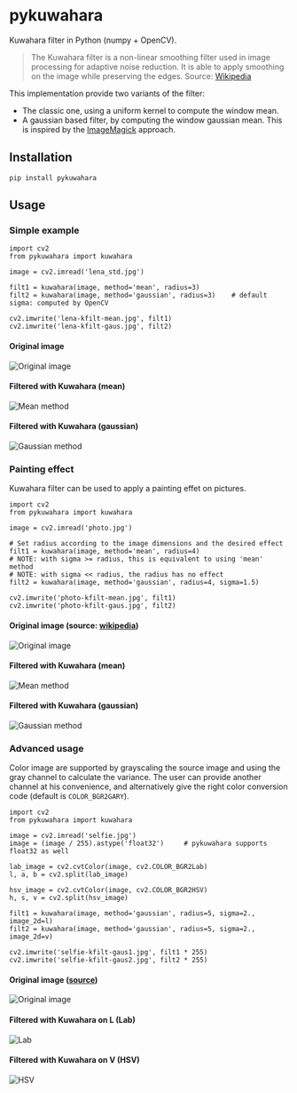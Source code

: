 # pykuwahara

Kuwahara filter in Python (numpy + OpenCV).

> The Kuwahara filter is a non-linear smoothing filter used in image processing for adaptive noise reduction. It is able to apply smoothing on the image while preserving the edges.
> Source: [Wikipedia](https://en.wikipedia.org/wiki/Kuwahara_filter)

This implementation provide two variants of the filter:
- The classic one, using a uniform kernel to compute the window mean.
- A gaussian based filter, by computing the window gaussian mean. This is inspired by the [ImageMagick](http://www.fmwconcepts.com/imagemagick/kuwahara/index.php) approach.

## Installation

`pip install pykuwahara`

## Usage

### Simple example

```
import cv2
from pykuwahara import kuwahara

image = cv2.imread('lena_std.jpg')

filt1 = kuwahara(image, method='mean', radius=3)
filt2 = kuwahara(image, method='gaussian', radius=3)    # default sigma: computed by OpenCV

cv2.imwrite('lena-kfilt-mean.jpg', filt1)
cv2.imwrite('lena-kfilt-gaus.jpg', filt2)
```

#### Original image
![Original image](/examples/lena_std.jpg)
#### Filtered with Kuwahara (mean)
![Mean method](/examples/lena-kfilt-mean.jpg)
#### Filtered with Kuwahara (gaussian)
![Gaussian method](/examples/lena-kfilt-gaus.jpg)


### Painting effect

Kuwahara filter can be used to apply a painting effet on pictures.

```
import cv2
from pykuwahara import kuwahara

image = cv2.imread('photo.jpg')

# Set radius according to the image dimensions and the desired effect
filt1 = kuwahara(image, method='mean', radius=4)
# NOTE: with sigma >= radius, this is equivalent to using 'mean' method
# NOTE: with sigma << radius, the radius has no effect
filt2 = kuwahara(image, method='gaussian', radius=4, sigma=1.5)

cv2.imwrite('photo-kfilt-mean.jpg', filt1)
cv2.imwrite('photo-kfilt-gaus.jpg', filt2)
```

#### Original image (source: [wikipedia](https://en.wikipedia.org/wiki/File:Kuwahara_creates_artistic_photo.jpg))
![Original image](/examples/photo.jpg)
#### Filtered with Kuwahara (mean)
![Mean method](/examples/photo-kfilt-mean.jpg)
#### Filtered with Kuwahara (gaussian)
![Gaussian method](/examples/photo-kfilt-gaus.jpg)


### Advanced usage

Color image are supported by grayscaling the source image and using the gray channel to calculate the variance.
The user can provide another channel at his convenience, and alternatively give the right color conversion code (default is `COLOR_BGR2GARY`).

```
import cv2
from pykuwahara import kuwahara

image = cv2.imread('selfie.jpg')
image = (image / 255).astype('float32')     # pykuwahara supports float32 as well

lab_image = cv2.cvtColor(image, cv2.COLOR_BGR2Lab)
l, a, b = cv2.split(lab_image)

hsv_image = cv2.cvtColor(image, cv2.COLOR_BGR2HSV)
h, s, v = cv2.split(hsv_image)

filt1 = kuwahara(image, method='gaussian', radius=5, sigma=2., image_2d=l)
filt2 = kuwahara(image, method='gaussian', radius=5, sigma=2., image_2d=v)

cv2.imwrite('selfie-kfilt-gaus1.jpg', filt1 * 255)
cv2.imwrite('selfie-kfilt-gaus2.jpg', filt2 * 255)
```

#### Original image ([source](https://stackoverflow.com/questions/47017741/image-filter-to-cartoonize-and-colorize#47087756))
![Original image](/examples/selfie.jpg)
#### Filtered with Kuwahara on L (Lab)
![Lab](/examples/selfie-kfilt-gaus1.jpg)
#### Filtered with Kuwahara on V (HSV)
![HSV](/examples/selfie-kfilt-gaus2.jpg)